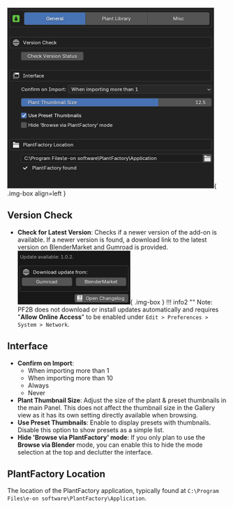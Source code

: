![Preferences - General](../images/preferences_general.webp){ .img-box align=left }


## Version Check

- **Check for Latest Version**: Checks if a newer version of the add-on is available. If a newer version is found, a download link to the latest version on BlenderMarket and Gumroad is provided. ![Preferences - General](../images/check-version_example.webp){ .img-box }
!!! info2 ""
    Note: PF2B does not download or install updates automatically and requires "**Allow Online Access**" to be enabled under `Edit > Preferences > System > Network`.

## Interface

- **Confirm on Import**:
    - When importing more than 1
    - When importing more than 10
    - Always
    - Never
- **Plant Thumbnail Size**: Adjust the size of the plant & preset thumbnails in the main Panel. This does not affect the thumbnail size in the Gallery view as it has its own setting directly available when browsing.
- **Use Preset Thumbnails**: Enable to display presets with thumbnails. Disable this option to show presets as a simple list.
- **Hide 'Browse via PlantFactory' mode**: If you only plan to use the **Browse via Blender** mode, you can enable this to hide the mode selection at the top and declutter the interface.

## PlantFactory Location

 The location of the PlantFactory application, typically found at `C:\Program Files\e-on software\PlantFactory\Application`.

<div style="clear:both"></div>